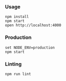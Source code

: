 ### Usage
```
npm install
npm start
open http://localhost:4000
```

### Production
```
set NODE_ENV=production
npm start
```

### Linting
```
npm run lint
```